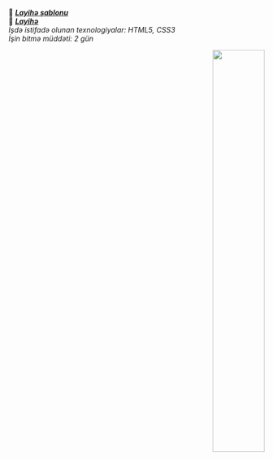 🔗 **_[Layihə şablonu](https://www.figma.com/file/8TuDL7oCzf31hVbpPVaIcO/Figma-Web-Design-Layout?node-id=1%3A2)_** <br>
🔗 **_[Layihə](https://isbendiyarovanezrin.github.io/UI-Design.github.io/)_** <br>
_İşdə istifadə olunan texnologiyalar: HTML5, CSS3_ <br>
_İşin bitmə müddəti: 2 gün_

<div align="right">
<img src="https://raw.githubusercontent.com/avinal/avinal/main/images/butterfly.gif" width=45%>
<div>
